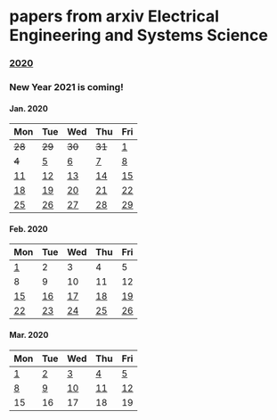 # papers from arxiv Electrical Engineering and Systems Science

### [2020](2020.md)

### New Year 2021 is coming!

#### Jan. 2020
| Mon                           | Tue                           | Wed                           | Thu                           | Fri                           |
| ----------------------------- | ----------------------------- | ----------------------------- | ----------------------------- | ----------------------------- |
~~28~~ | ~~29~~ | ~~30~~ | ~~31~~ | [1](2021/202101/20210101.md) |
~~4~~ | [5](2021/202101/20210105.md) | [6](2021/202101/20210106.md) | [7](2021/202101/20210107.md) | [8](2021/202101/20210108.md) |
[11](2021/202101/20210111.md) | [12](2021/202101/20210112.md) | [13](2021/202101/20210113.md) | [14](2021/202101/20210114.md) | [15](2021/202101/20210115.md) |
[18](2021/202101/20210118.md) | [19](2021/202101/20210119.md) | [20](2021/202101/20210120.md) | [21](2021/202101/20210121.md) | [22](2021/202101/20210122.md) |
[25](2021/202101/20210125.md) | [26](2021/202101/20210126.md) | [27](2021/202101/20210127.md) | [28](2021/202101/20210128.md) | [29](2021/202101/20210129.md) |


#### Feb. 2020
| Mon                           | Tue                           | Wed                           | Thu                           | Fri                           |
| ----------------------------- | ----------------------------- | ----------------------------- | ----------------------------- | ----------------------------- |
[1](2021/202102/20210201.md) | 2 | 3 | 4 | 5 |
 8 | 9 | 10 | 11 | 12 | 
[15](2021/202102/20210215.md) | [16](2021/202102/20210216.md) | [17](2021/202102/20210217.md) | [18](2021/202102/20210218.md) | [19](2021/202102/20210219.md) |
[22](2021/202102/20210222.md) | [23](2021/202102/20210223.md) | [24](2021/202102/20210224.md) | [25](2021/202102/20210225.md) | [26](2021/202102/20210226.md) |


#### Mar. 2020
| Mon                           | Tue                           | Wed                           | Thu                           | Fri                           |
| ----------------------------- | ----------------------------- | ----------------------------- | ----------------------------- | ----------------------------- |
[1](2021/202103/20210301.md) | [2](2021/202103/20210302.md) | [3](2021/202103/20210303.md) | [4](2021/202103/20210304.md) | [5](2021/202103/20210305.md) |
[8](2021/202103/20210308.md) | [9](2021/202103/20210309.md) | [10](2021/202103/20210310.md)  | [11](2021/202103/20210311.md) | [12](2021/202103/20210312.md) |
15 | 16 | 17 | 18 | 19 |
